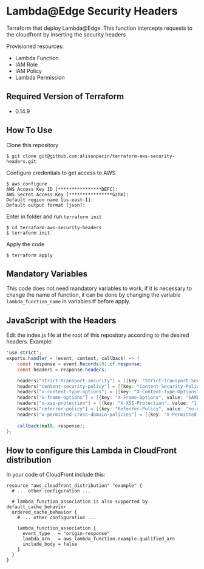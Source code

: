 # Lambda@Edge Security Headers 
Terraform that deploy Lambda@Edge. This function intercepts requests to the cloudfront by inserting the security headers

Provisioned resources:
* Lambda Function
* IAM Role
* IAM Policy
* Lambda Permission

## Required Version of Terraform
* 0.14.9

## How To Use 
Clone this repository
```shell
$ git clone git@github.com:alisonpecin/terraform-aws-security-headers.git
```

Configure credentials to get access to AWS
```shell
$ aws configure
AWS Access Key ID [****************DEFC]: 
AWS Secret Access Key [****************Gzhm]: 
Default region name [us-east-1]: 
Default output format [json]: 
``` 

Enter in folder and run ```terraform init```
```shell
$ cd terraform-aws-security-headers
$ terraform init
```

Apply the code
```shell
$ terraform apply 
```

## Mandatory Variables
This code does not need mandatory variables to work, if it is necessary to change the name of function, it can be done by changing the variable ```lambda_function_name``` in variables.tf before apply.

## JavaScript with the Headers
Edit the index.js file at the root of this repository according to the desired headers. Example:
```java
'use strict';
exports.handler = (event, context, callback) => {
	const response = event.Records[0].cf.response;
	const headers = response.headers;

	headers["strict-transport-security"] = [{key: "Strict-Transport-Security", value: "max-age=31536000; includeSubdomains; preload"}]; 
	headers["content-security-policy"] = [{key: "Content-Security-Policy", value: 'upgrade-insecure-requests'}]; 
	headers["x-content-type-options"] = [{key: "X-Content-Type-Options", value: "nosniff"}]; 
	headers["x-frame-options"] = [{key: "X-Frame-Options", value: "SAMEORIGIN"}]; 
	headers["x-xss-protection"] = [{key: "X-XSS-Protection", value: "1; mode=block"}]; 
	headers["referrer-policy"] = [{key: "Referrer-Policy", value: "no-referrer-when-downgrade"}];
	headers["x-permitted-cross-domain-policies"] = [{key: "X-Permitted-Cross-Domain-Policies", value: "none"}];
    
	callback(null, response);
};
```

## How to configure this Lambda in CloudFront distribution
In your code of CloudFront include this:
```shell
resource "aws_cloudfront_distribution" "example" {
  # ... other configuration ...

  # lambda_function_association is also supported by default_cache_behavior
  ordered_cache_behavior {
    # ... other configuration ...

    lambda_function_association {
      event_type   = "origin-response"
      lambda_arn   = aws_lambda_function.example.qualified_arn
      include_body = false
    }
  }
}
```

